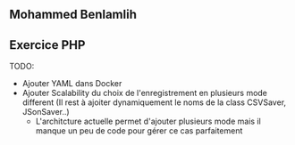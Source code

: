 Mohammed Benlamlih 
------------------
Exercice PHP
-------------

TODO: 
- Ajouter YAML dans Docker
- Ajouter Scalability du choix de l'enregistrement en plusieurs mode different
  (Il rest à ajoiter dynamiquement le noms de la class CSVSaver, JSonSaver..)
  - L'architcture actuelle permet d'ajouter plusieurs mode mais il manque un peu de code pour gérer ce cas parfaitement 